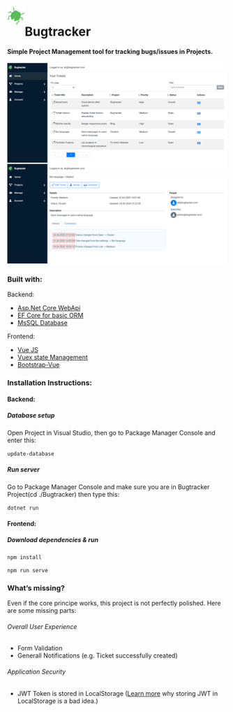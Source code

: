 <img align="left" width="40" height="40" src="https://github.com/AliEsenli/bugtracker/blob/master/Bugtracker/ClientApp/public/logo.png" alt="Bugtracker icon">

# Bugtracker
 
#### Simple Project Management tool for tracking bugs/issues in Projects.
<img src="https://github.com/AliEsenli/bugtracker/blob/master/Bugtracker/ClientApp/public/BT-tickets.png">
<img src="https://github.com/AliEsenli/bugtracker/blob/master/Bugtracker/ClientApp/public/BT-ticket.png">

### Built with:
Backend:
- <a href="https://docs.microsoft.com/en-us/aspnet/core/introduction-to-aspnet-core?view=aspnetcore-3.1">Asp.Net Core WebApi</a>
- <a href="https://docs.microsoft.com/en-us/ef/core/">EF Core for basic ORM</a>
- <a href="https://www.microsoft.com/de-ch/sql-server/sql-server-downloads">MsSQL Database</a>

Frontend:
- <a href="https://vuejs.org/">Vue JS</a>
- <a href="https://vuex.vuejs.org/">Vuex state Management</a>
- <a href="https://bootstrap-vue.org/">Bootstrap-Vue</a>

### Installation Instructions:
#### Backend:
##### Database setup
Open Project in Visual Studio, then go to Package Manager Console and enter this:
```
update-database
```
##### Run server
Go to Package Manager Console and make sure you are in Bugtracker Project(cd ./Bugtracker) then type this:
```
dotnet run
```
#### Frontend:
##### Download dependencies & run
```
npm install
```
```
npm run serve
```

### What’s missing?
Even if the core principe works, this project is not perfectly polished. Here are some missing parts:
  <h6>Overall User Experience</h6>
  <ul>
    <li>Form Validation</li>
    <li>Generall Notifications (e.g. Ticket successfully created)</li>
  </ul>
  <h6>Application Security</h6>
  <ul>
    <li>JWT Token is stored in LocalStorage (<a href="https://dev.to/rdegges/please-stop-using-local-storage-1i04">Learn more</a> why storing JWT in LocalStorage is a bad idea.)</li>
  </ul>
